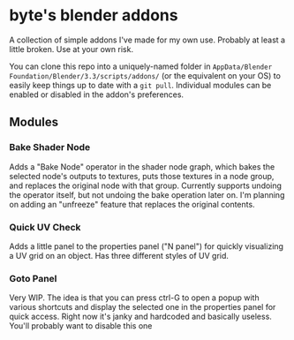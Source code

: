 # byte's blender addons

A collection of simple addons I've made for my own use. Probably at least a little broken. Use at your own risk.

You can clone this repo into a uniquely-named folder in `AppData/Blender Foundation/Blender/3.3/scripts/addons/` (or the equivalent on your OS) to easily keep things up to date with a `git pull`. Individual modules can be enabled or disabled in the addon's preferences.

## Modules

### Bake Shader Node

Adds a "Bake Node" operator in the shader node graph, which bakes the selected node's outputs to textures, puts those textures in a node group, and replaces the original node with that group. Currently supports undoing the operator itself, but not undoing the bake operation later on. I'm planning on adding an "unfreeze" feature that replaces the original contents.

### Quick UV Check

Adds a little panel to the properties panel ("N panel") for quickly visualizing a UV grid on an object. Has three different styles of UV grid.

### Goto Panel

Very WIP. The idea is that you can press ctrl-G to open a popup with various shortcuts and display the selected one in the properties panel for quick access. Right now it's janky and hardcoded and basically useless. You'll probably want to disable this one